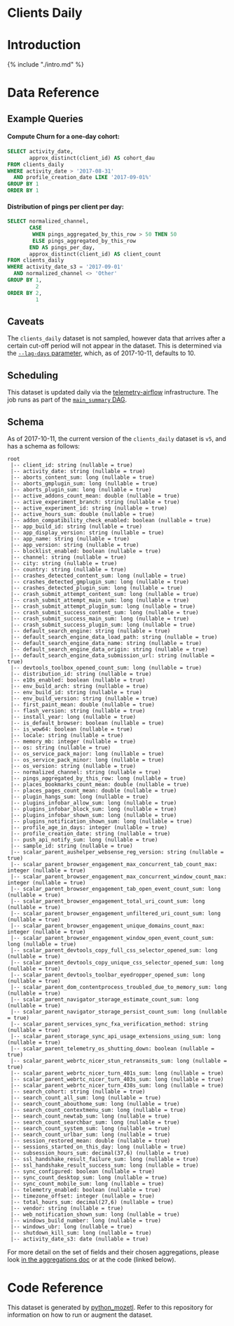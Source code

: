 # Clients Daily

<!-- toc -->

# Introduction

{% include "./intro.md" %}

# Data Reference

## Example Queries

#### Compute Churn for a one-day cohort:

```sql
SELECT activity_date,
       approx_distinct(client_id) AS cohort_dau
FROM clients_daily
WHERE activity_date > '2017-08-31'
  AND profile_creation_date LIKE '2017-09-01%'
GROUP BY 1
ORDER BY 1
```

#### Distribution of pings per client per day:

```sql
SELECT normalized_channel,
       CASE
        WHEN pings_aggregated_by_this_row > 50 THEN 50
        ELSE pings_aggregated_by_this_row
       END AS pings_per_day,
       approx_distinct(client_id) AS client_count
FROM clients_daily
WHERE activity_date_s3 = '2017-09-01'
  AND normalized_channel <> 'Other'
GROUP BY 1,
         2
ORDER BY 2,
         1
```

## Caveats

The `clients_daily` dataset is not sampled, however data that arrives after
a certain cut-off period will not appear in the dataset. This is determined
via the [`--lag-days` parameter](https://github.com/mozilla/python_mozetl/blob/master/mozetl/clientsdaily/rollup.py#L181),
which, as of 2017-10-11, defaults to 10.

## Scheduling

This dataset is updated daily via the
[telemetry-airflow](https://github.com/mozilla/telemetry-airflow) infrastructure.
The job runs as part of the [`main_summary` DAG](https://github.com/mozilla/telemetry-airflow/blob/master/dags/main_summary.py#L160).

## Schema

As of 2017-10-11, the current version of the `clients_daily` dataset is `v5`, and has a schema as follows:

```
root
 |-- client_id: string (nullable = true)
 |-- activity_date: string (nullable = true)
 |-- aborts_content_sum: long (nullable = true)
 |-- aborts_gmplugin_sum: long (nullable = true)
 |-- aborts_plugin_sum: long (nullable = true)
 |-- active_addons_count_mean: double (nullable = true)
 |-- active_experiment_branch: string (nullable = true)
 |-- active_experiment_id: string (nullable = true)
 |-- active_hours_sum: double (nullable = true)
 |-- addon_compatibility_check_enabled: boolean (nullable = true)
 |-- app_build_id: string (nullable = true)
 |-- app_display_version: string (nullable = true)
 |-- app_name: string (nullable = true)
 |-- app_version: string (nullable = true)
 |-- blocklist_enabled: boolean (nullable = true)
 |-- channel: string (nullable = true)
 |-- city: string (nullable = true)
 |-- country: string (nullable = true)
 |-- crashes_detected_content_sum: long (nullable = true)
 |-- crashes_detected_gmplugin_sum: long (nullable = true)
 |-- crashes_detected_plugin_sum: long (nullable = true)
 |-- crash_submit_attempt_content_sum: long (nullable = true)
 |-- crash_submit_attempt_main_sum: long (nullable = true)
 |-- crash_submit_attempt_plugin_sum: long (nullable = true)
 |-- crash_submit_success_content_sum: long (nullable = true)
 |-- crash_submit_success_main_sum: long (nullable = true)
 |-- crash_submit_success_plugin_sum: long (nullable = true)
 |-- default_search_engine: string (nullable = true)
 |-- default_search_engine_data_load_path: string (nullable = true)
 |-- default_search_engine_data_name: string (nullable = true)
 |-- default_search_engine_data_origin: string (nullable = true)
 |-- default_search_engine_data_submission_url: string (nullable = true)
 |-- devtools_toolbox_opened_count_sum: long (nullable = true)
 |-- distribution_id: string (nullable = true)
 |-- e10s_enabled: boolean (nullable = true)
 |-- env_build_arch: string (nullable = true)
 |-- env_build_id: string (nullable = true)
 |-- env_build_version: string (nullable = true)
 |-- first_paint_mean: double (nullable = true)
 |-- flash_version: string (nullable = true)
 |-- install_year: long (nullable = true)
 |-- is_default_browser: boolean (nullable = true)
 |-- is_wow64: boolean (nullable = true)
 |-- locale: string (nullable = true)
 |-- memory_mb: integer (nullable = true)
 |-- os: string (nullable = true)
 |-- os_service_pack_major: long (nullable = true)
 |-- os_service_pack_minor: long (nullable = true)
 |-- os_version: string (nullable = true)
 |-- normalized_channel: string (nullable = true)
 |-- pings_aggregated_by_this_row: long (nullable = true)
 |-- places_bookmarks_count_mean: double (nullable = true)
 |-- places_pages_count_mean: double (nullable = true)
 |-- plugin_hangs_sum: long (nullable = true)
 |-- plugins_infobar_allow_sum: long (nullable = true)
 |-- plugins_infobar_block_sum: long (nullable = true)
 |-- plugins_infobar_shown_sum: long (nullable = true)
 |-- plugins_notification_shown_sum: long (nullable = true)
 |-- profile_age_in_days: integer (nullable = true)
 |-- profile_creation_date: string (nullable = true)
 |-- push_api_notify_sum: long (nullable = true)
 |-- sample_id: string (nullable = true)
 |-- scalar_parent_aushelper_websense_reg_version: string (nullable = true)
 |-- scalar_parent_browser_engagement_max_concurrent_tab_count_max: integer (nullable = true)
 |-- scalar_parent_browser_engagement_max_concurrent_window_count_max: integer (nullable = true)
 |-- scalar_parent_browser_engagement_tab_open_event_count_sum: long (nullable = true)
 |-- scalar_parent_browser_engagement_total_uri_count_sum: long (nullable = true)
 |-- scalar_parent_browser_engagement_unfiltered_uri_count_sum: long (nullable = true)
 |-- scalar_parent_browser_engagement_unique_domains_count_max: integer (nullable = true)
 |-- scalar_parent_browser_engagement_window_open_event_count_sum: long (nullable = true)
 |-- scalar_parent_devtools_copy_full_css_selector_opened_sum: long (nullable = true)
 |-- scalar_parent_devtools_copy_unique_css_selector_opened_sum: long (nullable = true)
 |-- scalar_parent_devtools_toolbar_eyedropper_opened_sum: long (nullable = true)
 |-- scalar_parent_dom_contentprocess_troubled_due_to_memory_sum: long (nullable = true)
 |-- scalar_parent_navigator_storage_estimate_count_sum: long (nullable = true)
 |-- scalar_parent_navigator_storage_persist_count_sum: long (nullable = true)
 |-- scalar_parent_services_sync_fxa_verification_method: string (nullable = true)
 |-- scalar_parent_storage_sync_api_usage_extensions_using_sum: long (nullable = true)
 |-- scalar_parent_telemetry_os_shutting_down: boolean (nullable = true)
 |-- scalar_parent_webrtc_nicer_stun_retransmits_sum: long (nullable = true)
 |-- scalar_parent_webrtc_nicer_turn_401s_sum: long (nullable = true)
 |-- scalar_parent_webrtc_nicer_turn_403s_sum: long (nullable = true)
 |-- scalar_parent_webrtc_nicer_turn_438s_sum: long (nullable = true)
 |-- search_cohort: string (nullable = true)
 |-- search_count_all_sum: long (nullable = true)
 |-- search_count_abouthome_sum: long (nullable = true)
 |-- search_count_contextmenu_sum: long (nullable = true)
 |-- search_count_newtab_sum: long (nullable = true)
 |-- search_count_searchbar_sum: long (nullable = true)
 |-- search_count_system_sum: long (nullable = true)
 |-- search_count_urlbar_sum: long (nullable = true)
 |-- session_restored_mean: double (nullable = true)
 |-- sessions_started_on_this_day: long (nullable = true)
 |-- subsession_hours_sum: decimal(37,6) (nullable = true)
 |-- ssl_handshake_result_failure_sum: long (nullable = true)
 |-- ssl_handshake_result_success_sum: long (nullable = true)
 |-- sync_configured: boolean (nullable = true)
 |-- sync_count_desktop_sum: long (nullable = true)
 |-- sync_count_mobile_sum: long (nullable = true)
 |-- telemetry_enabled: boolean (nullable = true)
 |-- timezone_offset: integer (nullable = true)
 |-- total_hours_sum: decimal(27,6) (nullable = true)
 |-- vendor: string (nullable = true)
 |-- web_notification_shown_sum: long (nullable = true)
 |-- windows_build_number: long (nullable = true)
 |-- windows_ubr: long (nullable = true)
 |-- shutdown_kill_sum: long (nullable = true)
 |-- activity_date_s3: date (nullable = true)
```

For more detail on the set of fields and their chosen aggregations,
please look
[in the aggregations doc](https://docs.google.com/spreadsheets/d/1jDqnhXrix8WtfBMrq1NzesYd7HrVn__VsA8RyckUrSo/edit#gid=868109559)
or at the code (linked below).

# Code Reference

This dataset is generated by
[python_mozetl](https://github.com/mozilla/python_mozetl/blob/master/mozetl/clientsdaily/rollup.py).
Refer to this repository for information on how to run or augment the dataset.
